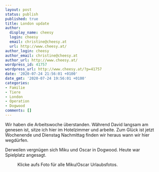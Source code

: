 ```yaml
---
layout: post
status: publish
published: true
title: London update
author:
  display_name: cheesy
  login: cheesy
  email: christine@cheesy.at
  url: http://www.cheesy.at/
author_login: cheesy
author_email: christine@cheesy.at
author_url: http://www.cheesy.at/
wordpress_id: 41757
wordpress_url: http://www.cheesy.at/?p=41757
date: '2020-07-24 21:56:01 +0100'
date_gmt: '2020-07-24 19:56:01 +0100'
categories:
- Familie
- Tiere
- London
- Operation
- Dogwood
comments: []
---
```

<!-- wp:paragraph -->
Wir haben die Arbeitswoche überstanden. Während David langsam am genesen ist, sitze ich hier im Hotelzimmer und arbeite. Zum Glück ist jetzt Wochenende und Dienstag Nachmittag finden wir heraus wann wir hier wegdürfen.
<!-- /wp:paragraph -->
<!-- wp:paragraph -->
Derweilen vergnügen sich Miku und Oscar in Dogwood. Heute war Spielplatz angesagt.
<!-- /wp:paragraph -->
<!-- wp:image {"id":41740,"linkDestination":"custom"} -->
<figure class="wp-block-image"><a href="http://www.cheesy.at/rl_gallery/miku-und-oscar-auf-urlaub/"><img src="http://www.cheesy.at/wp-content/uploads/Miku-und-Oscar-28.jpg" alt="" class="wp-image-41740"></a><br>
<figcaption>Klicke aufs Foto für alle Miku/Oscar Urlaubsfotos.</figcaption>
</figure>
<!-- /wp:image -->
